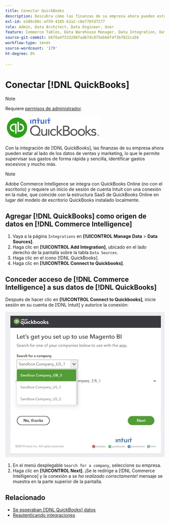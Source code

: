```yaml
---
title: Conectar QuickBooks
description: Descubra cómo las finanzas de su empresa ahora pueden estar al lado de los datos de ventas y marketing, lo que le permite controlar rápida y fácilmente sus gastos, identificar gastos excesivos y mucho más.
exl-id: e100c88c-af59-4185-b2a2-c8e77bfd7277
role: Admin, Data Architect, Data Engineer, User
feature: Commerce Tables, Data Warehouse Manager, Data Integration, Data Import/Export
source-git-commit: b6f8a4f533286fad67dc875ebb6f4f3b7022ca5b
workflow-type: tm+mt
source-wordcount: '179'
ht-degree: 0%

---
```


# Conectar [!DNL QuickBooks]

>[!NOTE]
>
>Requiere [permisos de administrador](../../../administrator/user-management/user-management.md).

![Logotipo de QuickBooks](../../../assets/Quickbooks.png)

Con la integración de [!DNL QuickBooks], las finanzas de su empresa ahora pueden estar al lado de los datos de ventas y marketing, lo que le permite supervisar sus gastos de forma rápida y sencilla, identificar gastos excesivos y mucho más.

>[!NOTE]
>
>Adobe Commerce Intelligence se integra con QuickBooks Online (no con el escritorio) y requiere un inicio de sesión de cuenta Intuit con una conexión en la nube, que coincide con la estructura SaaS de QuickBooks Online en lugar del modelo de escritorio QuickBooks instalado localmente.

## Agregar [!DNL QuickBooks] como origen de datos en [!DNL Commerce Intelligence]

1. Vaya a la página `Integrations` en **[!UICONTROL Manage Data** > **Data Sources]**.
1. Haga clic en **[!UICONTROL Add Integration]**, ubicado en el lado derecho de la pantalla sobre la tabla `Data Sources`.
1. Haga clic en el icono [!DNL QuickBooks].
1. Haga clic en **[!UICONTROL Connect to Quickbooks]**.

## Conceder acceso de [!DNL Commerce Intelligence] a sus datos de [!DNL QuickBooks]

Después de hacer clic en **[!UICONTROL Connect to Quickbooks]**, inicie sesión en su cuenta de [!DNL Intuit] y autorice la conexión:

![Página de integración de QuickBooks App Store](../../../assets/QuickBooks_App_Store_1.jpg)

1. En el menú desplegable `Search for a company`, seleccione su empresa.
1. Haga clic en **[!UICONTROL Next]**. ¡Se le redirige a [!DNL Commerce Intelligence] y la conexión a *se ha realizado correctamente!* mensaje se muestra en la parte superior de la pantalla.

## Relacionado

* [Se esperaban  [!DNL QuickBooks] datos](../integrations/quickbooks-data.md)
* [Reautenticando integraciones](https://experienceleague.adobe.com/docs/commerce-knowledge-base/kb/how-to/mbi-reauthenticating-integrations.html)
